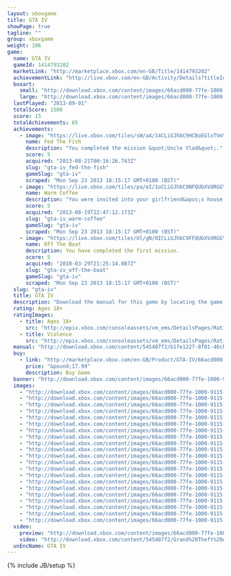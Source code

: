 ```yaml
---
layout: xboxgame
title: GTA IV
showPage: true
tagline: ""
group: xboxgame
weight: 106
game: 
  name: GTA IV
  gameId: 1414793202
  marketLink: "http://marketplace.xbox.com/en-GB/Title/1414793202"
  achievementLink: "http://live.xbox.com/en-GB/Activity/Details?titleId=1414793202"
  boxart: 
    small: "http://download.xbox.com/content/images/66acd000-77fe-1000-9115-d802545407f2/2057/boxartsm.jpg"
    large: "http://download.xbox.com/content/images/66acd000-77fe-1000-9115-d802545407f2/2057/boxartlg.jpg"
  lastPlayed: "2013-09-01"
  totalScore: 1500
  score: 15
  totalAchievements: 65
  achievements: 
    - image: "https://live.xbox.com/tiles/sW/a4/14CLiGJhbC9HCBoEGlxTVmYyL2FjaC8wLzIzAAAAAOfn5-iXZq0=.jpg"
      name: Fed The Fish
      description: "You completed the mission &quot;Uncle Vlad&quot;."
      score: 5
      acquired: "2013-08-21T00:16:26.743Z"
      slug: "gta-iv_fed-the-fish"
      gameSlug: "gta-iv"
      scraped: "Mon Sep 23 2013 18:15:17 GMT+0100 (BST)"
    - image: "https://live.xbox.com/tiles/pa/eI/1oCLiGJhbC9NFQUbXVdRGGYyL2FjaC8wLzkAAAAA5+fn+aenvg==.jpg"
      name: Warm Coffee
      description: "You were invited into your girlfriend&apos;s house."
      score: 5
      acquired: "2013-08-19T22:47:12.173Z"
      slug: "gta-iv_warm-coffee"
      gameSlug: "gta-iv"
      scraped: "Mon Sep 23 2013 18:15:17 GMT+0100 (BST)"
    - image: "https://live.xbox.com/tiles/Ul/gN/0ICLiGJhbC9FFQUbXVdRGGYyL2FjaC8wLzEAAAAA5+fn-yJYSQ==.jpg"
      name: Off The Boat
      description: You have completed the first mission.
      score: 5
      acquired: "2010-03-29T21:25:14.087Z"
      slug: "gta-iv_off-the-boat"
      gameSlug: "gta-iv"
      scraped: "Mon Sep 23 2013 18:15:17 GMT+0100 (BST)"
  slug: "gta-iv"
  title: GTA IV
  description: "Download the manual for this game by locating the game on http://marketplace.xbox.com and selecting &ldquo;See Game Manual&quot;. What does the American Dream mean today? For Niko Bellic, fresh off the boat from Europe, it is the hope he can escape his past.  For his cousin, Roman, it is the vision that together they can find fortune in Liberty City, gateway to the land of opportunity. As they slip into debt and are dragged into a criminal underworld by a series of shysters, thieves and sociopaths, they discover that the reality is very different from the dream in a city that worships money and status, and is heaven for those who have them and a living nightmare for those who don&rsquo;t. There are no refunds for this item. For more information, see www.xbox.com/live/accounts."
  rating: Ages 18+
  ratingImages: 
    - title: Ages 18+
      src: "http://epix.xbox.com/consoleassets/vm_ems/DetailsPages/RatingSystemID/14/default/Values/14005.png"
    - title: Violence
      src: "http://epix.xbox.com/consoleassets/vm_ems/DetailsPages/RatingSystemID/14/default/Descriptors/14005.png"
  manual: "http://download.xbox.com/content/545407f2/b1fe1227-8f01-46cb-aaab-bacfed2dc3b6.PDF"
  buy: 
    - link: "http://marketplace.xbox.com/en-GB/Product/GTA-IV/66acd000-77fe-1000-9115-d802545407f2?purchase=1&amp;DownloadType=Game"
      price: "&pound;17.99"
      description: Buy Game
  banner: "http://download.xbox.com/content/images/66acd000-77fe-1000-9115-d802545407f2/1033/banner.png"
  images: 
    - "http://download.xbox.com/content/images/66acd000-77fe-1000-9115-d802545407f2/1033/screenlg1.jpg"
    - "http://download.xbox.com/content/images/66acd000-77fe-1000-9115-d802545407f2/1033/screenlg2.jpg"
    - "http://download.xbox.com/content/images/66acd000-77fe-1000-9115-d802545407f2/1033/screenlg3.jpg"
    - "http://download.xbox.com/content/images/66acd000-77fe-1000-9115-d802545407f2/1033/screenlg4.jpg"
    - "http://download.xbox.com/content/images/66acd000-77fe-1000-9115-d802545407f2/1033/screenlg5.jpg"
    - "http://download.xbox.com/content/images/66acd000-77fe-1000-9115-d802545407f2/1033/screenlg6.jpg"
    - "http://download.xbox.com/content/images/66acd000-77fe-1000-9115-d802545407f2/1033/screenlg7.jpg"
    - "http://download.xbox.com/content/images/66acd000-77fe-1000-9115-d802545407f2/1033/screenlg8.jpg"
    - "http://download.xbox.com/content/images/66acd000-77fe-1000-9115-d802545407f2/1033/screenlg9.jpg"
    - "http://download.xbox.com/content/images/66acd000-77fe-1000-9115-d802545407f2/1033/screenlg10.jpg"
    - "http://download.xbox.com/content/images/66acd000-77fe-1000-9115-d802545407f2/1033/screenlg11.jpg"
    - "http://download.xbox.com/content/images/66acd000-77fe-1000-9115-d802545407f2/1033/screenlg12.jpg"
    - "http://download.xbox.com/content/images/66acd000-77fe-1000-9115-d802545407f2/1033/screenlg13.jpg"
    - "http://download.xbox.com/content/images/66acd000-77fe-1000-9115-d802545407f2/1033/screenlg14.jpg"
    - "http://download.xbox.com/content/images/66acd000-77fe-1000-9115-d802545407f2/1033/screenlg15.jpg"
    - "http://download.xbox.com/content/images/66acd000-77fe-1000-9115-d802545407f2/1033/screenlg16.jpg"
    - "http://download.xbox.com/content/images/66acd000-77fe-1000-9115-d802545407f2/1033/screenlg17.jpg"
    - "http://download.xbox.com/content/images/66acd000-77fe-1000-9115-d802545407f2/1033/screenlg18.jpg"
    - "http://download.xbox.com/content/images/66acd000-77fe-1000-9115-d802545407f2/1033/screenlg19.jpg"
    - "http://download.xbox.com/content/images/66acd000-77fe-1000-9115-d802545407f2/1033/screenlg20.jpg"
    - "http://download.xbox.com/content/images/66acd000-77fe-1000-9115-d802545407f2/1033/background.jpg"
  video: 
    preview: "http://download.xbox.com/content/images/66acd000-77fe-1000-9115-d802545407f2/1033/background.jpg"
    video: "http://download.xbox.com/content/545407f2/Grand%20Theft%20Auto%20IV.asx"
  unEncName: GTA IV
---
```

{% include JB/setup %}